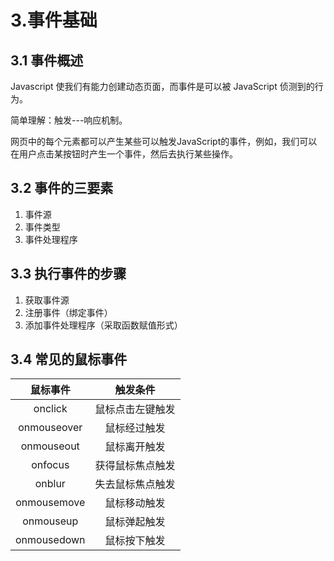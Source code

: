 # 3.事件基础

## 3.1 事件概述

Javascript 使我们有能力创建动态页面，而事件是可以被 JavaScript 侦测到的行为。

简单理解：触发---响应机制。

网页中的每个元素都可以产生某些可以触发JavaScript的事件，例如，我们可以在用户点击某按钮时产生一个事件，然后去执行某些操作。

## 3.2 事件的三要素

1. 事件源
2. 事件类型
3. 事件处理程序

## 3.3 执行事件的步骤

1. 获取事件源
2. 注册事件（绑定事件）
3. 添加事件处理程序（采取函数赋值形式）

## 3.4 常见的鼠标事件

|鼠标事件|触发条件|
|:-:|:--------:|
|onclick|鼠标点击左键触发|
|onmouseover|鼠标经过触发|
|onmouseout|鼠标离开触发|
|onfocus|获得鼠标焦点触发|
|onblur|失去鼠标焦点触发|
|onmousemove|鼠标移动触发|
|onmouseup|鼠标弹起触发|
|onmousedown|鼠标按下触发|